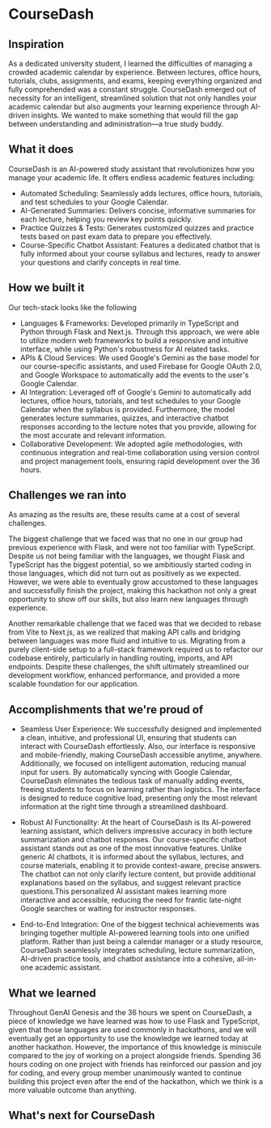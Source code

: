 # CourseDash

## Inspiration
As a dedicated university student, I learned the difficulties of managing a crowded academic calendar by experience. Between lectures, office hours, tutorials, clubs, assignments, and exams, keeping everything organized and fully comprehended was a constant struggle. CourseDash emerged out of necessity for an intelligent, streamlined solution that not only handles your academic calendar but also augments your learning experience through AI-driven insights. We wanted to make something that would fill the gap between understanding and administration—a true study buddy.

## What it does
CourseDash is an AI-powered study assistant that revolutionizes how you manage your academic life. It offers endless academic features including:
- Automated Scheduling: Seamlessly adds lectures, office hours, tutorials, and test schedules to your Google Calendar.
- AI-Generated Summaries: Delivers concise, informative summaries for each lecture, helping you review key points quickly.
- Practice Quizzes & Tests: Generates customized quizzes and practice tests based on past exam data to prepare you effectively.
- Course-Specific Chatbot Assistant: Features a dedicated chatbot that is fully informed about your course syllabus and lectures, ready to answer your questions and clarify concepts in real time.

## How we built it
Our tech-stack looks like the following 
- Languages & Frameworks: Developed primarily in TypeScript and Python through Flask and Next.js. Through this approach, we were able to utilize modern web frameworks to build a responsive and intuitive interface, while using Python's robustness for AI related tasks.
- APIs & Cloud Services: We used Google's Gemini as the base model for our course-specific assistants, and used Firebase for Google OAuth 2.0, and Google Workspace to automatically add the events to the user's Google Calendar.
- AI Integration: Leveraged off of Google's Gemini to automatically add lectures, office hours, tutorials, and test schedules to your Google Calendar when the syllabus is provided. Furthermore, the model generates lecture summaries, quizzes, and interactive chatbot responses according to the lecture notes that you provide, allowing for the most accurate and relevant information.
- Collaborative Development: We adopted agile methodologies, with continuous integration and real-time collaboration using version control and project management tools, ensuring rapid development over the 36 hours.

## Challenges we ran into
As amazing as the results are, these results came at a cost of several challenges.

The biggest challenge that we faced was that no one in our group had previous experience with Flask, and were not too familiar with TypeScript. Despite us not being familiar with the languages, we thought Flask and TypeScript has the biggest potential, so we ambitiously started coding in those languages, which did not turn out as positively as we expected. However, we were able to eventually grow accustomed to these languages and successfully finish the project, making this hackathon not only a great opportunity to show off our skills, but also learn new languages through experience. 

Another remarkable challenge that we faced was that we decided to rebase from Vite to Next.js, as we realized that making API calls and bridging between languages was more fluid and intuitive to us. Migrating from a purely client-side setup to a full-stack framework required us to refactor our codebase entirely, particularly in handling routing, imports, and API endpoints. Despite these challenges, the shift ultimately streamlined our development workflow, enhanced performance, and provided a more scalable foundation for our application.

## Accomplishments that we're proud of
- Seamless User Experience: We successfully designed and implemented a clean, intuitive, and professional UI, ensuring that students can interact with CourseDash effortlessly. Also, our interface is responsive and mobile-friendly, making CourseDash accessible anytime, anywhere. Additionally, we focused on intelligent automation, reducing manual input for users. By automatically syncing with Google Calendar, CourseDash eliminates the tedious task of manually adding events, freeing students to focus on learning rather than logistics. The interface is designed to reduce cognitive load, presenting only the most relevant information at the right time through a streamlined dashboard.

- Robust AI Functionality: At the heart of CourseDash is its AI-powered learning assistant, which delivers impressive accuracy in both lecture summarization and chatbot responses. Our course-specific chatbot assistant stands out as one of the most innovative features. Unlike generic AI chatbots, it is informed about the syllabus, lectures, and course materials, enabling it to provide context-aware, precise answers. The chatbot can not only clarify lecture content, but provide additional explanations based on the syllabus, and suggest relevant practice questions.This personalized AI assistant makes learning more interactive and accessible, reducing the need for frantic late-night Google searches or waiting for instructor responses.

- End-to-End Integration: One of the biggest technical achievements was bringing together multiple AI-powered learning tools into one unified platform. Rather than just being a calendar manager or a study resource, CourseDash seamlessly integrates scheduling, lecture summarization, AI-driven practice tools, and chatbot assistance into a cohesive, all-in-one academic assistant.

## What we learned
Throughout GenAI Genesis and the 36 hours we spent on CourseDash, a piece of knowledge we have learned was how to use Flask and TypeScript, given that those languages are used commonly in hackathons, and we will eventually get an opportunity to use the knowledge we learned today at another hackathon. However, the importance of this knowledge is miniscule compared to the joy of working on a project alongside friends. Spending 36 hours coding on one project with friends has reinforced our passion and joy for coding, and every group member unanimously wanted to continue building this project even after the end of the hackathon, which we think is a more valuable outcome than anything.
 
## What's next for CourseDash
